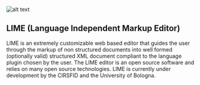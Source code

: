 ![alt text](http://lime.cirsfid.unibo.it/wp-content/uploads/2014/02/logo_lime1.png "Logo Title")


LIME (Language Independent Markup Editor)
---


LIME is an extremely customizable web based editor that guides the user through the markup of non structured documents into well formed (optionally valid) structured XML document compliant to the language plugin chosen by the user. The LIME editor is an open source software and relies on many open source technologies. LIME is currently under development by the CIRSFID and the University of Bologna.
